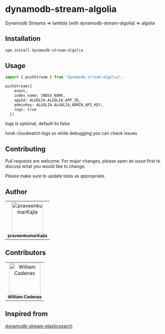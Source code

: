 # dynamodb-stream-algolia

Dynamodb Streams => lambda [with dynamodb-stream-algolia] => algolia

## Installation

```bash
npm install dynamodb-stream-algolia
```

## Usage

```python
import { pushStream } from "dynamodb-stream-algolia";

pushStream({
    event,
    index_name: INDEX_NAME,
    appId: ALGOLIA.ALGOLIA_APP_ID,
    adminKey: ALGOLIA.ALGOLIA_ADMIN_API_KEY,
    logs: true
  })
```

logs is optional, default its false

hook cloudwatch logs so while debugging you can check issues

## Contributing

Pull requests are welcome. For major changes, please open an issue first to discuss what you would like to change.

Please make sure to update tests as appropriate.

## Author

<table>
  <tr>
  <td align="center">
  <a href="https://github.com/praveenkumarKajla">
  <img src="https://avatars.githubusercontent.com/u/46952981?s=460&u=34941f4c5f5ff8d61e5589faf7cb136ab85f0287&v=4" width="100" alt="praveenkumarKajla"/>
  <br>
  <sub>
  <b>praveenkumarKajla</b>
  </sub>
  </a>
  </td>
  </tr>
</table>

## Contributors

<table>
  <tr>
  <td align="center">
  <a href="https://github.com/WilliamCadenas21">
  <img src="https://avatars.githubusercontent.com/u/20405614?s=460&u=7d1e76eaef8ab805a786d0ef8a9ecb6f7e1d6628&v=4" width="100" alt="William Cadenas"/>
  <br>
  <sub>
  <b>William Cadenas</b>
  </sub>
  </a>
  </td>
  </tr>
</table>

## Inspired from

[dynamodb-stream-elasticsearch](https://www.npmjs.com/package/dynamodb-stream-elasticsearch)
